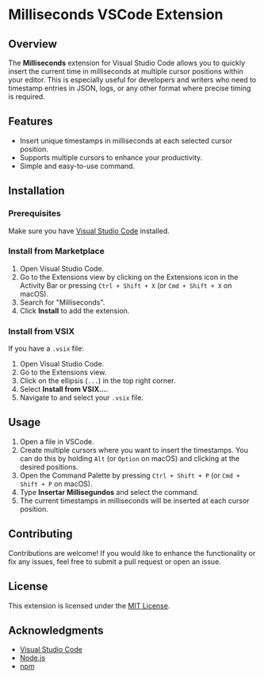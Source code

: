 # Milliseconds VSCode Extension

## Overview

The **Milliseconds** extension for Visual Studio Code allows you to quickly insert the current time in milliseconds at multiple cursor positions within your editor. This is especially useful for developers and writers who need to timestamp entries in JSON, logs, or any other format where precise timing is required.

## Features

- Insert unique timestamps in milliseconds at each selected cursor position.
- Supports multiple cursors to enhance your productivity.
- Simple and easy-to-use command.

## Installation

### Prerequisites

Make sure you have [Visual Studio Code](https://code.visualstudio.com/) installed.

### Install from Marketplace

1. Open Visual Studio Code.
2. Go to the Extensions view by clicking on the Extensions icon in the Activity Bar or pressing `Ctrl + Shift + X` (or `Cmd + Shift + X` on macOS).
3. Search for "Milliseconds".
4. Click **Install** to add the extension.

### Install from VSIX

If you have a `.vsix` file:

1. Open Visual Studio Code.
2. Go to the Extensions view.
3. Click on the ellipsis (`...`) in the top right corner.
4. Select **Install from VSIX...**.
5. Navigate to and select your `.vsix` file.

## Usage

1. Open a file in VSCode.
2. Create multiple cursors where you want to insert the timestamps. You can do this by holding `Alt` (or `Option` on macOS) and clicking at the desired positions.
3. Open the Command Palette by pressing `Ctrl + Shift + P` (or `Cmd + Shift + P` on macOS).
4. Type **Insertar Millisegundos** and select the command.
5. The current timestamps in milliseconds will be inserted at each cursor position.

## Contributing

Contributions are welcome! If you would like to enhance the functionality or fix any issues, feel free to submit a pull request or open an issue.

## License

This extension is licensed under the [MIT License](LICENSE).

## Acknowledgments

- [Visual Studio Code](https://code.visualstudio.com/)
- [Node.js](https://nodejs.org/)
- [npm](https://www.npmjs.com/)
